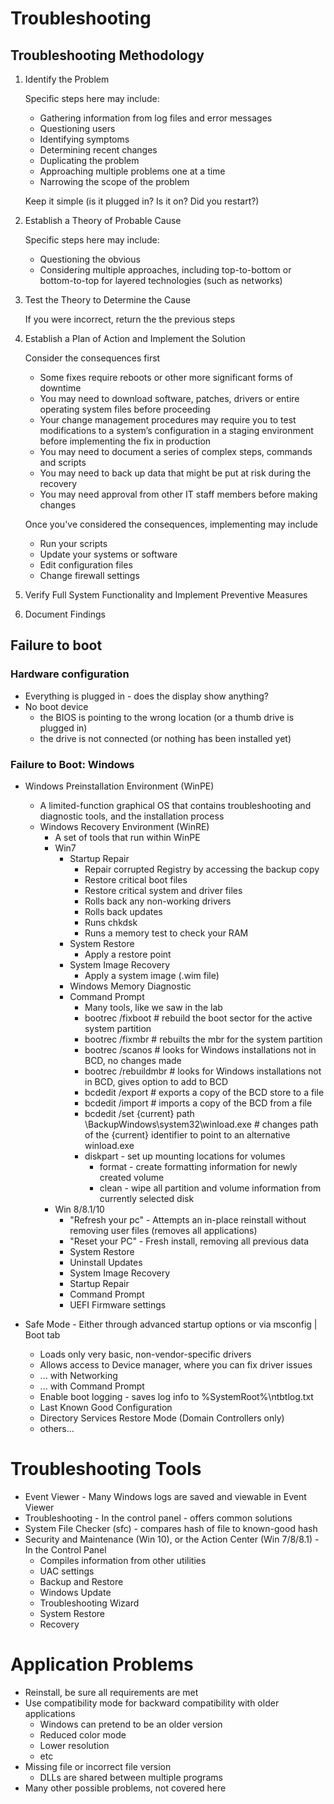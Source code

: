 # Troubleshooting

## Troubleshooting Methodology

1. Identify the Problem

   Specific steps here may include:

   - Gathering information from log files and error messages
   - Questioning users
   - Identifying symptoms
   - Determining recent changes
   - Duplicating the problem
   - Approaching multiple problems one at a time
   - Narrowing the scope of the problem

   Keep it simple (is it plugged in? Is it on? Did you restart?)

2. Establish a Theory of Probable Cause

   Specific steps here may include:

   - Questioning the obvious
   - Considering multiple approaches, including top-to-bottom or bottom-to-top for layered technologies (such as networks)

3. Test the Theory to Determine the Cause

   If you were incorrect, return the the previous steps

4. Establish a Plan of Action and Implement the Solution

   Consider the consequences first

   - Some fixes require reboots or other more significant forms of downtime
   - You may need to download software, patches, drivers or entire operating system files before proceeding
   - Your change management procedures may require you to test modifications to a system’s configuration in a staging environment before implementing the fix in production
   - You may need to document a series of complex steps, commands and scripts
   - You may need to back up data that might be put at risk during the recovery
   - You may need approval from other IT staff members before making changes

   Once you've considered the consequences, implementing may include

   - Run your scripts
   - Update your systems or software
   - Edit configuration files
   - Change firewall settings

5. Verify Full System Functionality and Implement Preventive Measures

6. Document Findings

## Failure to boot

### Hardware configuration

* Everything is plugged in - does the display show anything?
* No boot device
  * the BIOS is pointing to the wrong location (or a thumb drive is plugged in)
  * the drive is not connected (or nothing has been installed yet)

### Failure to Boot: Windows

* Windows Preinstallation Environment (WinPE)
  * A limited-function graphical OS that contains troubleshooting and diagnostic tools, and the installation process
  * Windows Recovery Environment (WinRE)
    * A set of tools that run within WinPE
    * Win7
      * Startup Repair
        * Repair corrupted Registry by accessing the backup copy
        * Restore critical boot files
        * Restore critical system and driver files
        * Rolls back any non-working drivers
        * Rolls back updates
        * Runs chkdsk
        * Runs a memory test to check your RAM
      * System Restore
        * Apply a restore point
      * System Image Recovery
        * Apply a system image (.wim file)
      * Windows Memory Diagnostic
      * Command Prompt
        * Many tools, like we saw in the lab
        * bootrec /fixboot # rebuild the boot sector for the active system partition
        * bootrec /fixmbr # rebuilts the mbr for the system partition
        * bootrec /scanos # looks for Windows installations not in BCD, no changes made
        * bootrec /rebuildmbr # looks for Windows installations not in BCD, gives option to add to BCD
        * bcdedit /export <filename> # exports a copy of the BCD store to a file
        * bcdedit /import <filename> # imports a copy of the BCD from a file
        * bcdedit /set {current} path \BackupWindows\system32\winload.exe # changes path of the {current} identifier to point to an alternative winload.exe
        * diskpart - set up mounting locations for volumes
          * format - create formatting information for newly created volume
          * clean - wipe all partition and volume information from currently selected disk
    * Win 8/8.1/10
      * "Refresh your pc" - Attempts an in-place reinstall without removing user files (removes all applications)
      * "Reset your PC" - Fresh install, removing all previous data
      * System Restore
      * Uninstall Updates
      * System Image Recovery
      * Startup Repair
      * Command Prompt
      * UEFI Firmware settings

* Safe Mode - Either through advanced startup options or via msconfig | Boot tab
  * Loads only very basic, non-vendor-specific drivers
  * Allows access to Device manager, where you can fix driver issues
  * ... with Networking
  * ... with Command Prompt
  * Enable boot logging - saves log info to %SystemRoot%\ntbtlog.txt
  * Last Known Good Configuration
  * Directory Services Restore Mode (Domain Controllers only)
  * others...

# Troubleshooting Tools

* Event Viewer - Many Windows logs are saved and viewable in Event Viewer
* Troubleshooting - In the control panel - offers common solutions
* System File Checker (sfc) - compares hash of file to known-good hash
* Security and Maintenance (Win 10), or the Action Center (Win 7/8/8.1) - In the Control Panel
  * Compiles information from other utilities
  * UAC settings
  * Backup and Restore
  * Windows Update
  * Troubleshooting Wizard
  * System Restore
  * Recovery

# Application Problems

* Reinstall, be sure all requirements are met
* Use compatibility mode for backward compatibility with older applications
  * Windows can pretend to be an older version
  * Reduced color mode
  * Lower resolution
  * etc
* Missing file or incorrect file version
  * DLLs are shared between multiple programs
* Many other possible problems, not covered here
